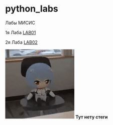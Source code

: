 # python_labs
Лабы МИСИС

1я Лаба [LAB01](/lab01/README.md)

2я Лаба [LAB02](/lab02/README.md)

![Ayanami ray](/_ayanami_.gif)
**Тут нету стеги**
